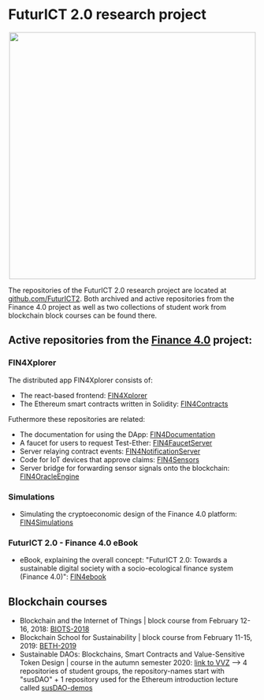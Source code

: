 # FuturICT 2.0 research project

<p align="center">
<a href="https://futurict2.eu/"><img src="https://github.com/FuturICT2/FIN4Xplorer/blob/main/public/project-logos/FuturICT2_logo_on_white.png" width="500" ></a>
</p>

The repositories of the FuturICT 2.0 research project are located at [github.com/FuturICT2](https://github.com/FuturICT2). Both archived and active repositories from the Finance 4.0 project as well as two collections of student work from blockchain block courses can be found there.

## Active repositories from the [Finance 4.0](http://www.finfour.net/) project:

### FIN4Xplorer

The distributed app FIN4Xplorer consists of:
- The react-based frontend: [FIN4Xplorer](https://github.com/FuturICT2/FIN4Xplorer)
- The Ethereum smart contracts written in Solidity: [FIN4Contracts](https://github.com/FuturICT2/FIN4Contracts) 

Futhermore these repositories are related:
- The documentation for using the DApp: [FIN4Documentation](https://github.com/FuturICT2/FIN4Documentation)
- A faucet for users to request Test-Ether: [FIN4FaucetServer](https://github.com/FuturICT2/FIN4FaucetServer)
- Server relaying contract events: [FIN4NotificationServer](https://github.com/FuturICT2/FIN4NotificationServer)
- Code for IoT devices that approve claims: [FIN4Sensors](https://github.com/FuturICT2/FIN4Sensors)
- Server bridge for forwarding sensor signals onto the blockchain: [FIN4OracleEngine](https://github.com/FuturICT2/FIN4OracleEngine)

### Simulations

- Simulating the cryptoeconomic design of the Finance 4.0 platform: [FIN4Simulations](https://github.com/FuturICT2/FIN4Simulations)

### FuturICT 2.0 - Finance 4.0 eBook

- eBook, explaining the overall concept: "FuturICT 2.0: Towards a sustainable digital society with a socio-ecological finance system (Finance 4.0)": [FIN4ebook](https://github.com/FuturICT2/FIN4ebook)

## Blockchain courses

- Blockchain and the Internet of Things | block course from February 12-16, 2018: [BIOTS-2018](https://github.com/FuturICT2/BIOTS-2018)
- Blockchain School for Sustainability | block course from February 11-15, 2019: [BETH-2019](https://github.com/FuturICT2/BETH-2019)
- Sustainable DAOs: Blockchains, Smart Contracts and Value-Sensitive Token Design | course in the autumn semester 2020: [link to VVZ](http://vvz.ethz.ch/Vorlesungsverzeichnis/lerneinheit.view?lang=en&lerneinheitId=142566&semkez=2020W&ansicht=KATALOGDATEN&) --> 4 repositories of student groups, the repository-names start with "susDAO" + 1 repository used for the Ethereum introduction lecture called [susDAO-demos](https://github.com/FuturICT2/susDAO-demos)
